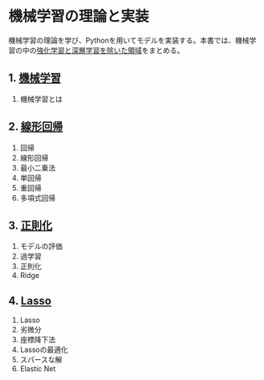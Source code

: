 # 機械学習の理論と実装

機械学習の理論を学び、Pythonを用いてモデルを実装する。本書では、機械学習の中の<u>強化学習と深層学習を除いた領域</u>をまとめる。

## 1. [機械学習](introduction.md)

1. 機械学習とは

## 2. [線形回帰](linear_regression.ipynb)

1. 回帰
2. 線形回帰
3. 最小二乗法
4. 単回帰
5. 重回帰
6. 多項式回帰

## 3. [正則化](regularization.ipynb)

1. モデルの評価
2. 過学習
3. 正則化
4. Ridge

## 4. [Lasso](lasso.ipynb)

1. Lasso
2. 劣微分
3. 座標降下法
4. Lassoの最適化
5. スパースな解
6. Elastic Net
